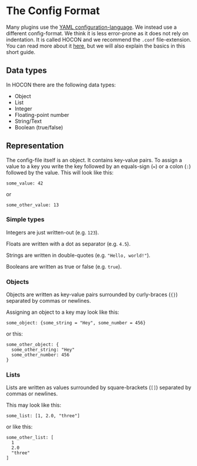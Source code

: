 # The Config Format

Many plugins use the [YAML configuration-language](https://en.wikipedia.org/wiki/YAML). We instead use a different
config-format. We think it is less error-prone as it does not rely on indentation. It is called HOCON and we recommend
the `.conf` file-extension. You can read more about
it [here](https://github.com/lightbend/config/blob/4458ea947a7a2a668bb811a122455f1f05975172/HOCON.md), but we will also
explain the basics in this short guide.

## Data types

In HOCON there are the following data types:

* Object
* List
* Integer
* Floating-point number
* String/Text
* Boolean (true/false)

## Representation

The config-file itself is an object. It contains key-value pairs. To assign a value to a key you write the key followed
by an equals-sign (`=`) or a colon (`:`) followed by the value. This will look like this:

```hocon
some_value: 42
```

or

```hocon
some_other_value: 13
```

### Simple types

Integers are just written-out (e.g. `123`).

Floats are written with a dot as separator (e.g. `4.5`).

Strings are written in double-quotes (e.g. `"Hello, world!"`).

Booleans are written as true or false (e.g. `true`).

### Objects

Objects are written as key-value pairs surrounded by curly-braces (`{}`) separated by commas or newlines.

Assigning an object to a key may look like this:

```hocon
some_object: {some_string = "Hey", some_number = 456}
```

or this:

```hocon
some_other_object: {
  some_other_string: "Hey"
  some_other_number: 456
}
```

### Lists

Lists are written as values surrounded by square-brackets (`[]`) separated by commas or newlines.

This may look like this:

```hocon
some_list: [1, 2.0, "three"]
```

or like this:

```hocon
some_other_list: [
  1
  2.0
  "three"
]
```
